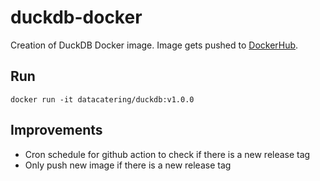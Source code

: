 # duckdb-docker

Creation of DuckDB Docker image. Image gets pushed to [DockerHub](https://hub.docker.com/repository/docker/datacatering/duckdb/general).

## Run

```shell
docker run -it datacatering/duckdb:v1.0.0
```

## Improvements

- Cron schedule for github action to check if there is a new release tag
- Only push new image if there is a new release tag
